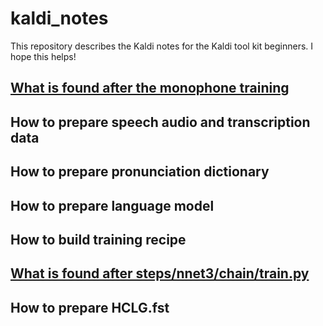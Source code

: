 # kaldi_notes
This repository describes the Kaldi notes for the Kaldi tool kit beginners. I hope this helps!

## [What is found after the monophone training](https://github.com/homink/kaldi_notes/blob/master/monophone_training.md)

## How to prepare speech audio and transcription data

## How to prepare pronunciation dictionary

## How to prepare language model

## How to build training recipe

## [What is found after steps/nnet3/chain/train.py](https://github.com/homink/kaldi_notes/blob/master/chain_training.md)

## How to prepare HCLG.fst
